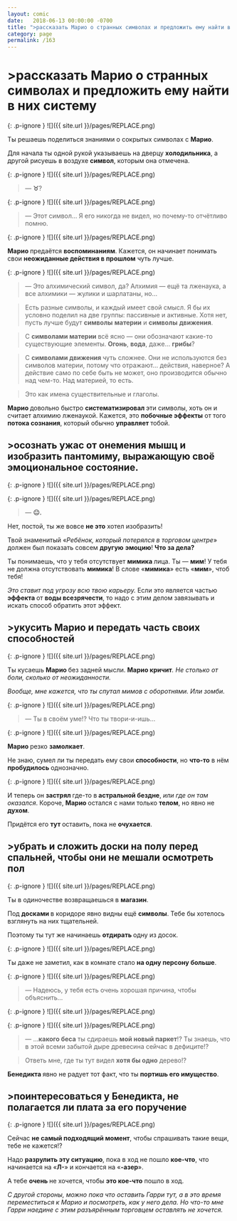 ```yaml
---
layout: comic
date:   2018-06-13 00:00:00 -0700
title: ">рассказать Марио о странных символах и предложить ему найти в них систему"
category: page
permalink: /163
---
```

# >рассказать Марио о странных символах и предложить ему найти в них систему

{: .p-ignore }
![]({{ site.url }}/pages/REPLACE.png)

Ты решаешь поделиться знаниями о сокрытых символах с <strong>Марио</strong>.

Для начала ты одной рукой указываешь на дверцу <strong>холодильника</strong>, а другой рисуешь в воздухе <strong>символ</strong>, которым она отмечена.

{: .p-ignore }
![]({{ site.url }}/pages/REPLACE.png)

<blockquote>— <strong>♉</strong>?</blockquote>

{: .p-ignore }
![]({{ site.url }}/pages/REPLACE.png)

<blockquote>— Этот символ… Я его никогда не видел, но почему-то отчётливо помню.</blockquote>

{: .p-ignore }
![]({{ site.url }}/pages/REPLACE.png)

<strong>Марио </strong>предаётся <strong>воспоминаниям</strong>. Кажется, он начинает понимать свои <strong>неожиданные действия в прошлом</strong> чуть лучше.

{: .p-ignore }
![]({{ site.url }}/pages/REPLACE.png)

<blockquote>— Это алхимический символ, да? Алхимия — ещё та лженаука, а все алхимики — жулики и шарлатаны, но…</blockquote>

<blockquote>Есть разные символы, и каждый имеет свой смысл. Я бы их условно поделил на две группы: пассивные и активные. Хотя нет, пусть лучше будут <strong>символы</strong> <strong>материи</strong> и <strong>символы</strong> <strong>движения</strong>.</blockquote>

<blockquote>С <strong>символами материи </strong>всё ясно — они обозначают какие-то существующие элементы. <strong>Огонь</strong>, <strong>вода</strong>, даже… <strong>грибы</strong>?</blockquote>

<blockquote>С <strong>символами движения </strong>чуть сложнее. Они не используются без символов материи, потому что отражают… действия, наверное? А действие само по себе быть не может, оно производится обычно над чем-то. Над материей, то есть.</blockquote>

<blockquote>Это как имена существительные и глаголы.</blockquote>

<strong>Марио </strong>довольно быстро <strong>систематизировал </strong>эти символы, хоть он и считает алхимию лженаукой. Кажется, это <strong>побочные эффекты</strong> от того <strong>потока сознания</strong>, который обычно <strong>управляет </strong>тобой.

## >осознать ужас от онемения мышц и изобразить пантомиму, выражающую своё эмоциональное состояние.

{: .p-ignore }
![]({{ site.url }}/pages/REPLACE.png)

{: .p-ignore }
![]({{ site.url }}/pages/REPLACE.png)

<blockquote>— <strong>😐.</strong></blockquote>

Нет, постой, ты же вовсе <strong>не это</strong> хотел изобразить! 

Твой знаменитый «<em>Ребёнок, который потерялся в торговом центре</em>» должен был показать совсем <strong>другую</strong> <strong>эмоцию</strong>! <strong>Что за дела?</strong>

Ты понимаешь, что у тебя отсутствует <strong>мимика </strong>лица. Ты — <strong>мим</strong>! У тебя не должна отсутствовать <strong>мимика</strong>! В слове «<strong>мимика</strong>» есть «<strong>мим</strong>», чтоб тебя!

<em>Это ставит под угрозу всю твою карьеру.</em> Если это является частью <strong>эффекта </strong>от <strong>воды всезрячести</strong>, то надо с этим делом завязывать и искать способ обратить этот эффект.

## >укусить Марио и передать часть своих способностей

{: .p-ignore }
![]({{ site.url }}/pages/REPLACE.png)

Ты кусаешь <strong>Марио </strong>без задней мысли. <strong>Марио кричит</strong><em>. Не столько от боли, сколько от неожиданности.</em>

<em>Вообще, мне кажется, что ты спутал мимов с оборотнями. Или зомби.</em>

{: .p-ignore }
![]({{ site.url }}/pages/REPLACE.png)

<blockquote>— Ты в своём уме!? Что ты твори-и-ишь…</blockquote>

{: .p-ignore }
![]({{ site.url }}/pages/REPLACE.png)

<strong>Марио </strong>резко <strong>замолкает</strong>. 

Не знаю, сумел ли ты передать ему свои <strong>способности</strong>, но <strong>что-то</strong> в нём <strong>пробудилось </strong>однозначно.

{: .p-ignore }
![]({{ site.url }}/pages/REPLACE.png)

И теперь он <strong>застрял </strong>где-то в<strong> астральной бездне</strong>, <em>или где он там оказался</em>. Короче, <strong>Марио </strong>остался с нами только <strong>телом</strong>, но явно не <strong>духом</strong>.

Придётся его <strong>тут </strong>оставить, пока не <strong>очухается</strong>.

## >убрать и сложить доски на полу перед спальней, чтобы они не мешали осмотреть пол

{: .p-ignore }
![]({{ site.url }}/pages/REPLACE.png)

Ты в одиночестве возвращаешься в <strong>магазин</strong>.

Под <strong>досками </strong>в коридоре явно видны ещё <strong>символы</strong>. Тебе бы хотелось взглянуть на них тщательней.

Поэтому ты тут же начинаешь <strong>отдирать </strong>одну из досок.

{: .p-ignore }
![]({{ site.url }}/pages/REPLACE.png)

Ты даже не заметил, как в комнате стало <strong>на одну персону больше</strong>.

{: .p-ignore }
![]({{ site.url }}/pages/REPLACE.png)

<blockquote>— Надеюсь, у тебя есть очень хорошая причина, чтобы объяснить…</blockquote>

{: .p-ignore }
![]({{ site.url }}/pages/REPLACE.png)

{: .p-ignore }
![]({{ site.url }}/pages/REPLACE.png)

<blockquote>— …<strong>какого беса</strong> ты сдираешь <strong>мой новый паркет</strong>!? Ты знаешь, что в этой всеми забытой дыре древесина сейчас в дефиците!?</blockquote>

<blockquote>Ответь мне, где ты тут видел <strong>хотя бы одно</strong> дерево!?</blockquote>

<strong>Бенедикта </strong>явно не радует тот факт, что ты <strong>портишь его имущество</strong>.

## >поинтересоваться у Бенедикта, не полагается ли плата за его поручение

{: .p-ignore }
![]({{ site.url }}/pages/REPLACE.png)

Сейчас <strong>не самый подходящий момент</strong>, чтобы спрашивать такие вещи, тебе не кажется!?

Надо <strong>разрулить эту ситуацию</strong>, пока в ход не пошло <strong>кое-что</strong>, что начинается на «<strong>Л-</strong>» и кончается на «<strong>-азер</strong>».

А тебе <strong>очень </strong>не хочется, чтобы <strong>это кое-что</strong> пошло в ход.

<em>С другой стороны, можно пока что оставить Гарри тут, а в это время переместиться к Марио и посмотреть, как у него дела. Но что-то мне Гарри наедине с этим разъярённым торговцем оставлять не хочется.</em>
